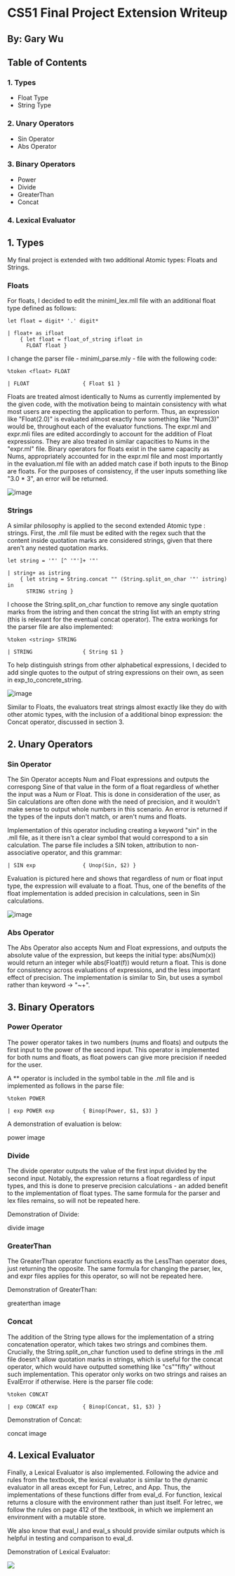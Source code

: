 # CS51 Final Project Extension Writeup 
## By: Gary Wu 

## Table of Contents
### 1. Types
- Float Type
- String Type
### 2. Unary Operators
- Sin Operator
- Abs Operator
### 3. Binary Operators
- Power
- Divide
- GreaterThan
- Concat
### 4. Lexical Evaluator
## 

## 1. Types
My final project is extended with two additional Atomic types: Floats and Strings. 
### Floats
For floats, I decided to edit the miniml_lex.mll file with an additional float type defined as follows: 
``` 
let float = digit* '.' digit*

| float+ as ifloat
    { let float = float_of_string ifloat in 
      FLOAT float }
```
I change the parser file - miniml_parse.mly - file with the following code:
```
%token <float> FLOAT

| FLOAT                 { Float $1 }
```
Floats are treated almost identically to Nums as currently implemented by the given code, with the motivation being to maintain consistency with what most users are expecting the application to perform. Thus, an expression like "Float(2.0)" is evaluated almost exactly how something like "Num(3)" would be, throughout each of the evaluator functions. The expr.ml and expr.mli files are edited accordingly to account for the addition of Float expressions. They are also treated in similar capacities to Nums in the "expr.ml" file. Binary operators for floats exist in the same capacity as Nums, appropriately accounted for in the expr.ml file and most importantly in the evaluation.ml file with an added match case if both inputs to the Binop are floats. For the purposes of consistency, if the user inputs something like "3.0 * 3", an error will be returned. 

![image](pictures/floats.png)

### Strings
A similar philosophy is applied to the second extended Atomic type : strings. 
First, the .mll file must be edited with the regex such that the content inside quotation marks are considered strings, given that there aren't any nested quotation marks. 
```
let string = '"' [^ '"']+ '"'

| string+ as istring
    { let string = String.concat "" (String.split_on_char '"' istring) in 
      STRING string }
```
I choose the String.split_on_char function to remove any single quotation marks from the istring and then concat the string list with an empty string (this is relevant for the eventual concat operator). The extra workings for the parser file are also implemented:
```
%token <string> STRING

| STRING                { String $1 }
```
To help distinguish strings from other alphabetical expressions, I decided to add single quotes to the output of string expressions on their own, as seen in exp_to_concrete_string. 

![image](pictures/strings.png)

Similar to Floats, the evaluators treat strings almost exactly like they do with other atomic types, with the inclusion of a additional binop expression: the Concat operator, discussed in section 3. 

## 2. Unary Operators

### Sin Operator

The Sin Operator accepts Num and Float expressions and outputs the correspong Sine of that value in the form of a float regardless of whether the input was a Num or Float. This is done in consideration of the user, as Sin calculations are often done with the need of precision, and it wouldn't make sense to output whole numbers in this scenario. An error is returned if the types of the inputs don't match, or aren't nums and floats. 

Implementation of this operator including creating a keyword "sin" in the .mll file, as it there isn't a clear symbol that would correspond to a sin calculation. The parse file includes a SIN token, attribution to non-associative operator, and this grammar:
```
| SIN exp               { Unop(Sin, $2) }
```
Evaluation is pictured here and shows that regardless of num or float input type, the expression will evaluate to a float. Thus, one of the benefits of the float implementation is added precision in calculations, seen in Sin calculations. 

![image](pictures/sin.png) 

### Abs Operator

The Abs Operator also accepts Num and Float expressions, and outputs the absolute value of the expression, but keeps the initial type: abs(Num(x)) would return an integer while abs(Float(f)) would return a float. This is done for consistency across evaluations of expressions, and the less important effect of precision. The implementation is similar to Sin, but uses a symbol rather than keyword -> "~+". 

## 3. Binary Operators 

### Power Operator
The power operator takes in two numbers (nums and floats) and outputs the first input to the power of the second input. This operator is implemented for both nums and floats, as float powers can give more precision if needed for the user.

A ** operator is included in the symbol table in the .mll file and is implemented as follows in the parse file:
```
%token POWER

| exp POWER exp         { Binop(Power, $1, $3) }
```

A demonstration of evaluation is below:

power image


### Divide 
The divide operator outputs the value of the first input divided by the second input. Notably, the expression returns a float regardless of input types, and this is done to preserve precision calculations - an added benefit to the implementation of float types. The same formula for the parser and lex files remains, so will not be repeated here. 

Demonstration of Divide: 

divide image

### GreaterThan

The GreaterThan operator functions exactly as the LessThan operator does, just returning the opposite. The same formula for changing the parser, lex, and expr files applies for this operator, so will not be repeated here. 

Demonstration of GreaterThan: 

greaterthan image

### Concat

The addition of the String type allows for the implementation of a string concatenation operator, which takes two strings and combines them. Crucially, the String.split_on_char function used to define strings in the .mll file doesn't allow quotation marks in strings, which is useful for the concat operator, which would have outputted something like "cs""fifty" without such implementation. This operator only works on two strings and raises an EvalError if otherwise. Here is the parser file code: 

```
%token CONCAT 

| exp CONCAT exp        { Binop(Concat, $1, $3) }
```

Demonstration of Concat:

concat image

## 4. Lexical Evaluator

Finally, a Lexical Evaluator is also implemented. Following the advice and rules from the textbook, the lexical evaluator is similar to the dynamic evaluator in all areas except for Fun, Letrec, and App. Thus, the implementations of these functions differ from eval_d. For function, lexical returns a closure with the environment rather than just itself. For letrec, we follow the rules on page 412 of the textbook, in which we implement an environment with a mutable store. 

We also know that eval_l and eval_s should provide similar outputs which is helpful in testing and comparison to eval_d. 

Demonstration of Lexical Evaluator:

![](pictures/)